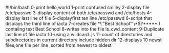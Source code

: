 #!/bin/bash
0-print hello,world
1-print confused smiley
2-display file /etc/passwd
3-display content of both /etc/passwd and /etc/hosts
4-display last line of file
5-displayfirst ten line /etc/passwd
6-script that displays the third line of iacta
7-creates file \*\\'"Best School"\'\\*$\?\*\*\*\*\*:) contaiing text Best School
8-writes into the file ls_cwd_content
9-Duplicate last line of file iacta
10-using a wildcard .js
11-count of directories and subdirectories in current directory include hidden dir
12-displays 10 newst files,one file per line ,sorted from newest to oldest
